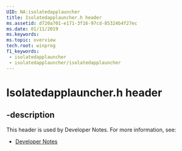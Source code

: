 ```yaml
---
UID: NA:isolatedapplauncher
title: Isolatedapplauncher.h header
ms.assetid: d720a701-e171-3f16-97cd-85324b4f27ec
ms.date: 01/11/2019
ms.keywords: 
ms.topic: overview
tech.root: winprog
f1_keywords:
 - isolatedapplauncher
 - isolatedapplauncher/isolatedapplauncher
---
```


# Isolatedapplauncher.h header


## -description

This header is used by Developer Notes. For more information, see:

- [Developer Notes](../_winprog/index.md)

